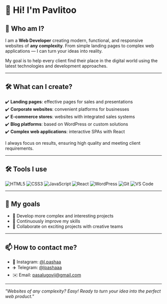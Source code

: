 # 👋 Hi! I'm Pavlitoo

## 🌟 Who am I?
I am a **Web Developer** creating modern, functional, and responsive websites of **any complexity**. From simple landing pages to complex web applications — I can turn your ideas into reality.  

My goal is to help every client find their place in the digital world using the latest technologies and development approaches.

---

## 🛠️ What can I create?
✔️ **Landing pages**: effective pages for sales and presentations  
✔️ **Corporate websites**: convenient platforms for businesses  
✔️ **E-commerce stores**: websites with integrated sales systems  
✔️ **Blog platforms**: based on WordPress or custom solutions  
✔️ **Complex web applications**: interactive SPAs with React  

I always focus on results, ensuring high quality and meeting client requirements.

---

## 🛠️ Tools I use
![HTML5](https://img.shields.io/badge/-HTML5-E34F26?style=flat-square&logo=html5&logoColor=white)
![CSS3](https://img.shields.io/badge/-CSS3-1572B6?style=flat-square&logo=css3)
![JavaScript](https://img.shields.io/badge/-JavaScript-F7DF1E?style=flat-square&logo=javascript&logoColor=black)
![React](https://img.shields.io/badge/-React-61DAFB?style=flat-square&logo=react&logoColor=black)
![WordPress](https://img.shields.io/badge/-WordPress-21759B?style=flat-square&logo=wordpress&logoColor=white)
![Git](https://img.shields.io/badge/-Git-F05032?style=flat-square&logo=git&logoColor=white)
![VS Code](https://img.shields.io/badge/-VS%20Code-007ACC?style=flat-square&logo=visual-studio-code)

---

## 🎯 My goals
- 🚀 Develop more complex and interesting projects
- 🌱 Continuously improve my skills
- 🤝 Collaborate on exciting projects with creative teams

---

## 📫 How to contact me?
- 📸 Instagram: [@l.pashaa](https://instagram.com/l.pashaa)  
- ✈️ Telegram: [@lpashaaa](https://t.me/lpashaaa)  
- ✉️ Email: pasalugovij@gmail.com

---

_"Websites of any complexity? Easy! Ready to turn your idea into the perfect web product."_

